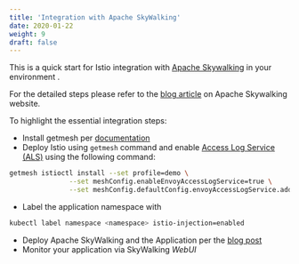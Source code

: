 ```yaml
---
title: 'Integration with Apache SkyWalking'
date: 2020-01-22
weight: 9
draft: false
---
```


This is a quick start for Istio integration with [Apache Skywalking](https://skywalking.apache.org/) in your environment .

For the detailed steps please refer to the [blog article](https://skywalking.apache.org/blog/2020-12-03-obs-service-mesh-with-sw-and-als/) on Apache Skywalking website.

To highlight the essential integration steps:

- Install getmesh per [documentation](https://https://istio.tetratelabs.io/getmesh-cli/install-and-update-of-getistio/)
- Deploy Istio using `getmesh` command and enable [Access Log Service (ALS)](https://www.envoyproxy.io/docs/envoy/latest/api-v2/service/accesslog/v2/als.proto) using the following command:

```sh
getmesh istioctl install --set profile=demo \
               --set meshConfig.enableEnvoyAccessLogService=true \
               --set meshConfig.defaultConfig.envoyAccessLogService.address=skywalking-oap.istio-system:11800
```

- Label the application namespace with

```sh
kubectl label namespace <namespace> istio-injection=enabled
```

- Deploy Apache SkyWalking and the Application per the [blog post](https://skywalking.apache.org/blog/2020-12-03-obs-service-mesh-with-sw-and-als/)
- Monitor your application via SkyWalking _WebUI_
